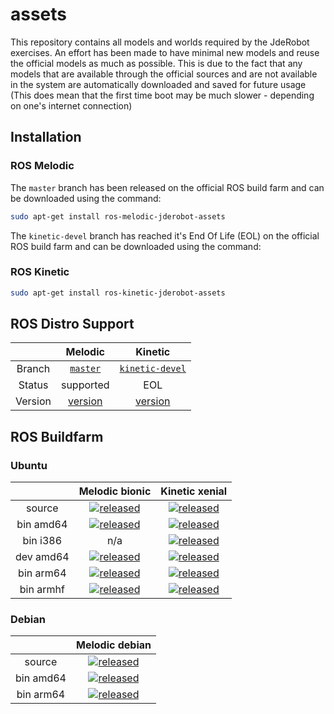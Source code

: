 # assets

This repository contains all models and worlds required by the JdeRobot exercises. An effort has been made to have minimal new models and reuse the official models as much as possible. This is due to the fact that any models that are available through the official sources and are not available in the system are automatically downloaded and saved for future usage (This does mean that the first time boot may be much slower - depending on one's internet connection)



## Installation

### ROS Melodic 

The `master` branch has been released on the official ROS build farm and can be downloaded using the command:

```bash
sudo apt-get install ros-melodic-jderobot-assets
```

The `kinetic-devel` branch has reached it's End Of Life (EOL) on the official ROS build farm and can be downloaded using the command:

### ROS Kinetic

```bash
sudo apt-get install ros-kinetic-jderobot-assets
```



## ROS Distro Support

|         | Melodic | Kinetic |
|:-------:|:-------:|:-------:|
| Branch  | [`master`](https://github.com/JdeRobot/assets/tree/master)| [`kinetic-devel`](https://github.com/JdeRobot/assets/tree/kinetic-devel) |
| Status  | supported | EOL |
| Version | [version](http://repositories.ros.org/status_page/ros_melodic_default.html?q=jderobot_assets)| [version](http://repositories.ros.org/status_page/ros_kinetic_default.html?q=jderobot_assets) |

## ROS Buildfarm

### Ubuntu

|         |  Melodic bionic |  Kinetic xenial  |
|:-------:|:-------------------:|:-------------------:|
| source | [![released](http://build.ros.org/buildStatus/icon?job=Msrc_uB__jderobot_assets__ubuntu_bionic__source)](http://build.ros.org/job/Msrc_uB__jderobot_assets__ubuntu_bionic__source/) | [![released](http://build.ros.org/buildStatus/icon?job=Ksrc_uX__jderobot_assets__ubuntu_xenial__source)](http://build.ros.org/job/Ksrc_uX__jderobot_assets__ubuntu_xenial__source/)| 
| bin amd64 |[![released](http://build.ros.org/buildStatus/icon?job=Mbin_uB64__jderobot_assets__ubuntu_bionic_amd64__binary)](http://build.ros.org/job/Mbin_uB64__jderobot_assets__ubuntu_bionic_amd64__binary/) | [![released](http://build.ros.org/buildStatus/icon?job=Kbin_uX64__jderobot_assets__ubuntu_xenial_amd64__binary)](http://build.ros.org/job/Kbin_uX64__jderobot_assets__ubuntu_xenial_amd64__binary/)| 
| bin i386 | n/a| [![released](http://build.ros.org/buildStatus/icon?job=Kbin_uX32__jderobot_assets__ubuntu_xenial_i386__binary)](http://build.ros.org/job/Kbin_uX32__jderobot_assets__ubuntu_xenial_i386__binary/)| 
| dev amd64 | [![released](http://build.ros.org/buildStatus/icon?job=Mdev__jderobot_assets__ubuntu_bionic_amd64)](http://build.ros.org/job/Mdev__jderobot_assets__ubuntu_bionic_amd64/)| [![released](http://build.ros.org/buildStatus/icon?job=Kdev__jderobot_assets__ubuntu_xenial_amd64)](http://build.ros.org/job/Kdev__jderobot_assets__ubuntu_xenial_amd64/)|
| bin arm64 | [![released](http://build.ros.org/buildStatus/icon?job=Mbin_ubv8_uBv8__jderobot_assets__ubuntu_bionic_arm64__binary)](http://build.ros.org/job/Mbin_ubv8_uBv8__jderobot_assets__ubuntu_bionic_arm64__binary/) | [![released](http://build.ros.org/buildStatus/icon?job=Kbin_uxv8_uXv8__jderobot_assets__ubuntu_xenial_arm64__binary)](http://build.ros.org/job/Kbin_uxv8_uXv8__jderobot_assets__ubuntu_xenial_arm64__binary/) |
| bin armhf | [![released](http://build.ros.org/buildStatus/icon?job=Mbin_ubhf_uBhf__jderobot_assets__ubuntu_bionic_armhf__binary)](http://build.ros.org/job/Mbin_ubhf_uBhf__jderobot_assets__ubuntu_bionic_armhf__binary/) | [![released](http://build.ros.org/buildStatus/icon?job=Kbin_uxhf_uXhf__jderobot_assets__ubuntu_xenial_armhf__binary)](http://build.ros.org/job/Kbin_uxhf_uXhf__jderobot_assets__ubuntu_xenial_armhf__binary/) |


### Debian

|         |  Melodic debian   | 
|:-------:|:-------------------:|
| source | [![released](http://build.ros.org/buildStatus/icon?job=Msrc_dS__jderobot_assets__debian_stretch__source)](http://build.ros.org/job/Msrc_dS__jderobot_assets__debian_stretch__source/) | 
| bin amd64 | [![released](http://build.ros.org/buildStatus/icon?job=Mbin_ds_dS64__jderobot_assets__debian_stretch_amd64__binary)](http://build.ros.org/job/Mbin_ds_dS64__jderobot_assets__debian_stretch_amd64__binary/) | 
| bin arm64 | [![released](http://build.ros.org/buildStatus/icon?job=Mbin_dsv8_dSv8__jderobot_assets__debian_stretch_arm64__binary)](http://build.ros.org/job/Mbin_dsv8_dSv8__jderobot_assets__debian_stretch_arm64__binary/) | 
